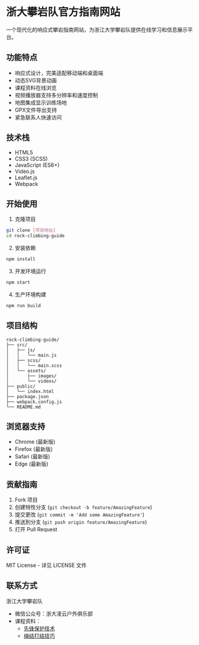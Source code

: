 # 浙大攀岩队官方指南网站

一个现代化的响应式攀岩指南网站，为浙江大学攀岩队提供在线学习和信息展示平台。

## 功能特点

- 响应式设计，完美适配移动端和桌面端
- 动态SVG背景动画
- 课程资料在线浏览
- 视频播放器支持多分辨率和速度控制
- 地图集成显示训练场地
- GPX文件导出支持
- 紧急联系人快速访问

## 技术栈

- HTML5
- CSS3 (SCSS)
- JavaScript (ES6+)
- Video.js
- Leaflet.js
- Webpack

## 开始使用

1. 克隆项目
```bash
git clone [项目地址]
cd rock-climbing-guide
```

2. 安装依赖
```bash
npm install
```

3. 开发环境运行
```bash
npm start
```

4. 生产环境构建
```bash
npm run build
```

## 项目结构

```
rock-climbing-guide/
├── src/
│   ├── js/
│   │   └── main.js
│   ├── scss/
│   │   └── main.scss
│   └── assets/
│       ├── images/
│       └── videos/
├── public/
│   └── index.html
├── package.json
├── webpack.config.js
└── README.md
```

## 浏览器支持

- Chrome (最新版)
- Firefox (最新版)
- Safari (最新版)
- Edge (最新版)

## 贡献指南

1. Fork 项目
2. 创建特性分支 (`git checkout -b feature/AmazingFeature`)
3. 提交更改 (`git commit -m 'Add some AmazingFeature'`)
4. 推送到分支 (`git push origin feature/AmazingFeature`)
5. 打开 Pull Request

## 许可证

MIT License - 详见 LICENSE 文件

## 联系方式

浙江大学攀岩队
- 微信公众号：浙大凌云户外俱乐部
- 课程资料：
  - [先锋保护技术](https://bqq5gg6kt7d.feishu.cn/docx/PRpxdiKhZo69LGxJJJGcYViqndg)
  - [绳结打结技巧](https://bqq5gg6kt7d.feishu.cn/docx/R4vudOmO0oMHi5xZaT8cslNcnef) 